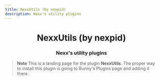 ```yaml
---
title: NexxUtils (by nexpid)
description: Nexx's utility plugins
---
```


<!--
  * This file was autogenerated
  * If you want to change anything, do so in the build.mjs script
  * https://github.com/nexpid/BunnyPlugins/edit/main/scripts/build.mjs
-->

<div align="center">
    <h1>NexxUtils (by nexpid)</h1>
    <h3>Nexx's utility plugins</h3>
</div>

> **Note**
> This is a landing page for the plugin **NexxUtils**. The proper way to install this plugin is going to Bunny's Plugins page and adding it there.
